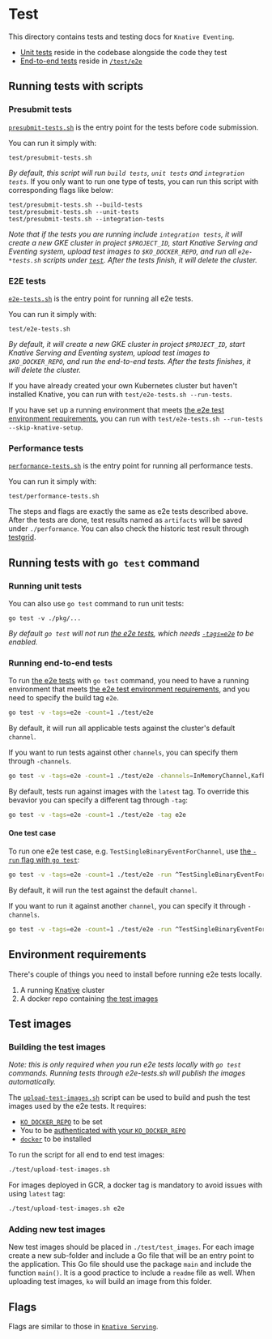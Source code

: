 # Test

This directory contains tests and testing docs for `Knative Eventing`.

- [Unit tests](#running-unit-tests) reside in the codebase alongside the code
  they test
- [End-to-end tests](#running-end-to-end-tests) reside in [`/test/e2e`](./e2e)

## Running tests with scripts

### Presubmit tests

[`presubmit-tests.sh`](./presubmit-tests.sh) is the entry point for the tests
before code submission.

You can run it simply with:

```shell
test/presubmit-tests.sh
```

_By default, this script will run `build tests`, `unit tests` and
`integration tests`._ If you only want to run one type of tests, you can run
this script with corresponding flags like below:

```shell
test/presubmit-tests.sh --build-tests
test/presubmit-tests.sh --unit-tests
test/presubmit-tests.sh --integration-tests
```

_Note that if the tests you are running include `integration tests`, it will
create a new GKE cluster in project `$PROJECT_ID`, start Knative Serving and
Eventing system, upload test images to `$KO_DOCKER_REPO`, and run all
`e2e-*tests.sh` scripts under [`test`](.). After the tests finish, it will
delete the cluster._

### E2E tests

[`e2e-tests.sh`](./e2e-tests.sh) is the entry point for running all e2e tests.

You can run it simply with:

```shell
test/e2e-tests.sh
```

_By default, it will create a new GKE cluster in project `$PROJECT_ID`, start
Knative Serving and Eventing system, upload test images to `$KO_DOCKER_REPO`,
and run the end-to-end tests. After the tests finishes, it will delete the
cluster._

If you have already created your own Kubernetes cluster but haven't installed
Knative, you can run with `test/e2e-tests.sh --run-tests`.

If you have set up a running environment that meets
[the e2e test environment requirements](#environment-requirements), you can run
with `test/e2e-tests.sh --run-tests --skip-knative-setup`.

### Performance tests

[`performance-tests.sh`](./performance-tests.sh) is the entry point for running
all performance tests.

You can run it simply with:

```shell
test/performance-tests.sh
```

The steps and flags are exactly the same as e2e tests described above. After the
tests are done, test results named as `artifacts` will be saved under
`./performance`. You can also check the historic test result through
[testgrid](https://testgrid.knative.dev/eventing#performance).

## Running tests with `go test` command

### Running unit tests

You can also use `go test` command to run unit tests:

```shell
go test -v ./pkg/...
```

_By default `go test` will not run [the e2e tests](#running-end-to-end-tests),
which needs [`-tags=e2e`](#running-end-to-end-tests) to be enabled._

### Running end-to-end tests

To run [the e2e tests](./e2e) with `go test` command, you need to have a running
environment that meets
[the e2e test environment requirements](#environment-requirements), and you need
to specify the build tag `e2e`.

```bash
go test -v -tags=e2e -count=1 ./test/e2e
```

By default, it will run all applicable tests against the cluster's default
`channel`.

If you want to run tests against other `channels`, you can specify them through
`-channels`.

```bash
go test -v -tags=e2e -count=1 ./test/e2e -channels=InMemoryChannel,KafkaChannel
```

By default, tests run against images with the `latest` tag. To override this bevavior
you can specify a different tag through `-tag`:

```bash
go test -v -tags=e2e -count=1 ./test/e2e -tag e2e
```

#### One test case

To run one e2e test case, e.g. `TestSingleBinaryEventForChannel`, use
[the `-run` flag with `go test`](https://golang.org/cmd/go/#hdr-Testing_flags):

```bash
go test -v -tags=e2e -count=1 ./test/e2e -run ^TestSingleBinaryEventForChannel$
```

By default, it will run the test against the default `channel`.

If you want to run it against another `channel`, you can specify it through
`-channels`.

```bash
go test -v -tags=e2e -count=1 ./test/e2e -run ^TestSingleBinaryEventForChannel$ -channels=InMemoryChannel
```

## Environment requirements

There's couple of things you need to install before running e2e tests locally.

1. A running [Knative](https://www.knative.dev/docs/install/) cluster
1. A docker repo containing [the test images](#test-images)

## Test images

### Building the test images

_Note: this is only required when you run e2e tests locally with `go test`
commands. Running tests through e2e-tests.sh will publish the images
automatically._

The [`upload-test-images.sh`](./upload-test-images.sh) script can be used to
build and push the test images used by the e2e tests. It requires:

- [`KO_DOCKER_REPO`](https://github.com/knative/serving/blob/master/DEVELOPMENT.md#environment-setup)
  to be set
- You to be
  [authenticated with your `KO_DOCKER_REPO`](https://github.com/knative/serving/blob/master/DEVELOPMENT.md#environment-setup)
- [`docker`](https://docs.docker.com/install/) to be installed

To run the script for all end to end test images:

```bash
./test/upload-test-images.sh
```

For images deployed in GCR, a docker tag is mandatory to avoid issues with using `latest` tag:

```bash
./test/upload-test-images.sh e2e
```

### Adding new test images

New test images should be placed in `./test/test_images`. For each image create
a new sub-folder and include a Go file that will be an entry point to the
application. This Go file should use the package `main` and include the function
`main()`. It is a good practice to include a `readme` file as well. When
uploading test images, `ko` will build an image from this folder.

## Flags

Flags are similar to those in
[`Knative Serving`](https://github.com/knative/serving/blob/master/test/README.md#flags-1).
